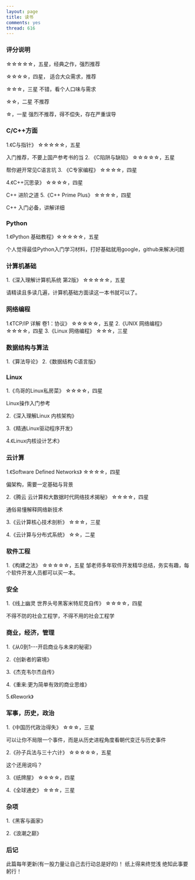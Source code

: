 ```yaml
---
layout: page
title: 读书
comments: yes
thread: 616
---
```


### 评分说明
☆☆☆☆☆，五星，经典之作，强烈推荐

☆☆☆☆，四星， 适合大众需求，推荐

☆☆☆，三星 不错，看个人口味与需求

☆☆，二星  不推荐

☆，一星  强烈不推荐，得不偿失，存在严重误导



### C/C++方面

1.《C与指针》 ☆☆☆☆☆，五星 

入门推荐，不要上国产参考书的当
2. 《C陷阱与缺陷》 ☆☆☆☆☆，五星

帮你避开常见C语言坑
3. 《C专家编程》   ☆☆☆☆，四星

4.《C++沉思录》   ☆☆☆☆，四星

C++ 进阶之道
5.《C++ Prime Plus》 ☆☆☆☆，四星 

C++ 入门必备，讲解详细

### Python
1.《Python 基础教程》☆☆☆☆☆，五星 

个人觉得最佳Python入门学习材料，打好基础就用google，github来解决问题

### 计算机基础
1.《深入理解计算机系统 第2版》     ☆☆☆☆☆，五星
 
请精读且多读几遍，计算机基础方面读这一本书就可以了。

### 网络编程 
1.《TCP/IP 详解 卷1：协议》       ☆☆☆☆☆，五星
2.《UNIX 网络编程》  ☆☆☆☆，四星
3.《Linux 网络编程》  ☆☆☆，三星 



### 数据结构与算法
1.《算法导论》
2.《数据结构 C语言版》

### Linux  
1.《鸟哥的Linux私房菜》   ☆☆☆☆，四星 

Linux操作入门参考

2.《深入理解Linux 内核架构》

3.《精通Linux驱动程序开发》

4.《Linux内核设计艺术》

### 云计算
1.《Software Defined Networks》 ☆☆☆☆，四星

偏架构，需要一定基础与背景

2.《腾云 云计算和大数据时代网络技术揭秘》 ☆☆☆☆，四星

通俗易懂解释网络新技术  

3.《云计算核心技术剖析》   ☆☆☆，三星

4.《云计算与分布式系统》   ☆☆，二星

### 软件工程
1.《构建之法》   ☆☆☆☆☆，五星
邹老师多年软件开发精华总结，务实有趣，每个软件开发人员都可以买一本。


### 安全
1.《线上幽灵 世界头号黑客米特尼克自传》 ☆☆☆☆，四星

不得不防的社会工程学，不得不用的社会工程学


### 商业，经济，管理 
1.《从0到1---开启商业与未来的秘密》

2.《创新者的窘境》

3.《杰克韦尔杰自传》

4.《重来:更为简单有效的商业思维》

5.《Rework》

### 军事，历史，政治
1.《中国历代政治得失》   ☆☆☆，三星

可以让你不局限一个事件，而是从历史进程角度看朝代变迁与历史事件

2.《孙子兵法与三十六计》  ☆☆☆☆☆，五星 

这个还用说吗？

3.《纸牌屋》   ☆☆☆☆，四星

4.《全球通史》 ☆☆☆，三星




### 杂项 
1.《黑客与画家》 

2.《浪潮之巅》

### 后记
此篇每年更新(有一股力量让自己去行动总是好的)！
纸上得来终觉浅 绝知此事要躬行！ 



